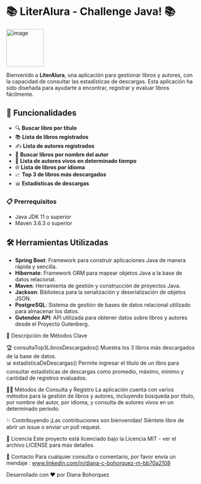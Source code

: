 # 📚 LiterAlura - Challenge Java! 📚
<img width="100" alt="image" src="https://github.com/user-attachments/assets/40b10e53-7441-4210-89d7-af7439633e47">

Bienvenido a **LiterAlura**, una aplicación para gestionar libros y autores, con la capacidad de consultar las estadísticas de descargas. Esta aplicación ha sido diseñada para ayudarte a encontrar, registrar y evaluar libros fácilmente.

## 📖 Funcionalidades
- 🔍 **Buscar libro por título**
- 📚 **Lista de libros registrados**
-  ✍️ **Lista de autores registrados**
-  📝 **Buscar libros por nombre del autor**
-  🧓 **Lista de autores vivos en determinado tiempo**
-  🌐 **Lista de libros por idioma**
-  📈 **Top 3 de libros más descargados**
-  📊 **Estadísticas de descargas**
### 📋 Prerrequisitos
- Java JDK 11 o superior
- Maven 3.6.3 o superior
## 🛠 Herramientas Utilizadas 
- **Spring Boot**: Framework para construir aplicaciones Java de manera rápida y sencilla.
- **Hibernate**: Framework ORM para mapear objetos Java a la base de datos relacional.
- **Maven**: Herramienta de gestión y construcción de proyectos Java.
- **Jackson**: Biblioteca para la serialización y deserialización de objetos JSON.
- **PostgreSQL**: Sistema de gestión de bases de datos relacional utilizado para almacenar los datos.
- **Gutendex API**: API utilizada para obtener datos sobre libros y autores desde el Proyecto Gutenberg.

📜 Descripción de Métodos Clave
  
🏆 consultaTop3LibrosDescargados()
Muestra los 3 libros más descargados de la base de datos.   
  📊 estadisticaDeDescargas()
Permite ingresar el título de un libro para consultar estadísticas de descargas como promedio, máximo, mínimo y cantidad de registros evaluados.

🧑‍💻 Métodos de Consulta y Registro
La aplicación cuenta con varios métodos para la gestión de libros y autores, incluyendo búsqueda por título, por nombre del autor, por idioma, y consulta de autores vivos en un determinado periodo.

✨ Contribuyendo
¡Las contribuciones son bienvenidas! Siéntete libre de abrir un issue o enviar un pull request.

📄 Licencia
Este proyecto está licenciado bajo la Licencia MIT - ver el archivo LICENSE para más detalles.

💬 Contacto
Para cualquier consulta o comentario, por favor envia un mendaje  : www.linkedin.com/in/diana-c-bohorquez-m-bb70a2108

Desarrollado con ❤️ por Diana Bohorquez
